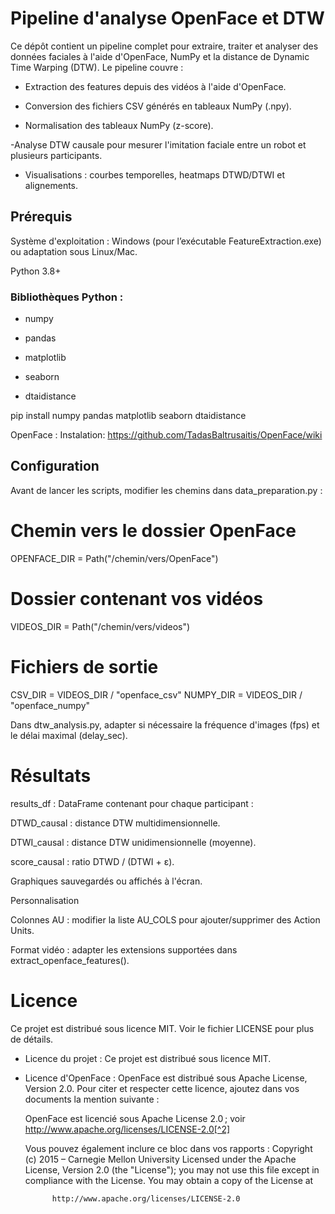 # Pipeline d'analyse OpenFace et DTW

Ce dépôt contient un pipeline complet pour extraire, traiter et analyser des données faciales à l'aide d'OpenFace, NumPy et la distance de Dynamic Time Warping (DTW). Le pipeline couvre :

- Extraction des features depuis des vidéos à l'aide d'OpenFace.

- Conversion des fichiers CSV générés en tableaux NumPy (.npy).

- Normalisation des tableaux NumPy (z-score).

-Analyse DTW causale pour mesurer l'imitation faciale entre un robot et plusieurs participants.

- Visualisations : courbes temporelles, heatmaps DTWD/DTWI et alignements.

## Prérequis

Système d'exploitation : Windows (pour l’exécutable FeatureExtraction.exe) ou adaptation sous Linux/Mac.

Python 3.8+

### Bibliothèques Python :

- numpy

- pandas

- matplotlib

- seaborn

- dtaidistance

pip install numpy pandas matplotlib seaborn dtaidistance

OpenFace : 
Instalation: https://github.com/TadasBaltrusaitis/OpenFace/wiki


## Configuration

Avant de lancer les scripts, modifier les chemins dans data_preparation.py :

# Chemin vers le dossier OpenFace
OPENFACE_DIR = Path("/chemin/vers/OpenFace")
# Dossier contenant vos vidéos
VIDEOS_DIR   = Path("/chemin/vers/videos")
# Fichiers de sortie
CSV_DIR      = VIDEOS_DIR / "openface_csv"
NUMPY_DIR    = VIDEOS_DIR / "openface_numpy"

Dans dtw_analysis.py, adapter si nécessaire la fréquence d'images (fps) et le délai maximal (delay_sec).



# Résultats

results_df : DataFrame contenant pour chaque participant :

DTWD_causal : distance DTW multidimensionnelle.

DTWI_causal : distance DTW unidimensionnelle (moyenne).

score_causal : ratio DTWD / (DTWI + ε).

Graphiques sauvegardés ou affichés à l'écran.

Personnalisation

Colonnes AU : modifier la liste AU_COLS pour ajouter/supprimer des Action Units.

Format vidéo : adapter les extensions supportées dans extract_openface_features().

# Licence

Ce projet est distribué sous licence MIT. Voir le fichier LICENSE pour plus de détails.
- Licence du projet : Ce projet est distribué sous licence MIT. 
- Licence d'OpenFace :
    OpenFace est distribué sous Apache License, Version 2.0. Pour citer et respecter cette licence, ajoutez dans vos documents la mention suivante :

    OpenFace est licencié sous Apache License 2.0 ; voir http://www.apache.org/licenses/LICENSE-2.0[^2]

    Vous pouvez également inclure ce bloc dans vos rapports :
        Copyright (c) 2015 – Carnegie Mellon University
        Licensed under the Apache License, Version 2.0 (the "License");
        you may not use this file except in compliance with the License.
        You may obtain a copy of the License at

            http://www.apache.org/licenses/LICENSE-2.0